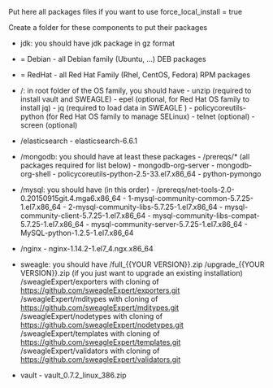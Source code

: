 Put here all packages files if you want to use force_local_install = true

Create a folder for these components to put their packages

- jdk: you should have jdk package in gz format

- <OS family> = Debian
      - all Debian family (Ubuntu, ...) DEB packages

- <OS family> = RedHat
      - all Red Hat Family (Rhel, CentOS, Fedora) RPM packages

- <OS family>/: in root folder of the OS family, you should have
      - unzip (required to install vault and SWEAGLE)
      - epel (optional, for Red Hat OS family to install jq)
      - jq (required to load data in SWEAGLE )
      - policycoreutils-python (for Red Hat OS family to manage SELinux)
      - telnet (optional)
      - screen (optional)

- <OS family>/elasticsearch
      - elasticsearch-6.6.1

- <OS family>/mongodb: you should have at least these packages
      - /prereqs/* (all packages required for list below)
      - mongodb-org-server
      - mongodb-org-shell
      - policycoreutils-python-2.5-33.el7.x86_64
      - python-pymongo

- <OS family>/mysql: you should have (in this order)
      - /prereqs/net-tools-2.0-0.20150915git.4.mga6.x86_64
      - 1-mysql-community-common-5.7.25-1.el7.x86_64
      - 2-mysql-community-libs-5.7.25-1.el7.x86_64
      - mysql-community-client-5.7.25-1.el7.x86_64
      - mysql-community-libs-compat-5.7.25-1.el7.x86_64
      - mysql-community-server-5.7.25-1.el7.x86_64
      - MySQL-python-1.2.5-1.el7.x86_64

- <OS family>/nginx
      - nginx-1.14.2-1.el7_4.ngx.x86_64

- sweagle: you should have
      /full_{{YOUR VERSION}}.zip
      /upgrade_{{YOUR VERSION}}.zip (if you just want to upgrade an existing installation)
      /sweagleExpert/exporters with cloning of https://github.com/sweagleExpert/exporters.git
      /sweagleExpert/mditypes with cloning of https://github.com/sweagleExpert/mditypes.git
      /sweagleExpert/nodetypes with cloning of https://github.com/sweagleExpert/nodetypes.git
      /sweagleExpert/templates with cloning of https://github.com/sweagleExpert/templates.git
      /sweagleExpert/validators with cloning of https://github.com/sweagleExpert/validators.git

- vault
      - vault_0.7.2_linux_386.zip
